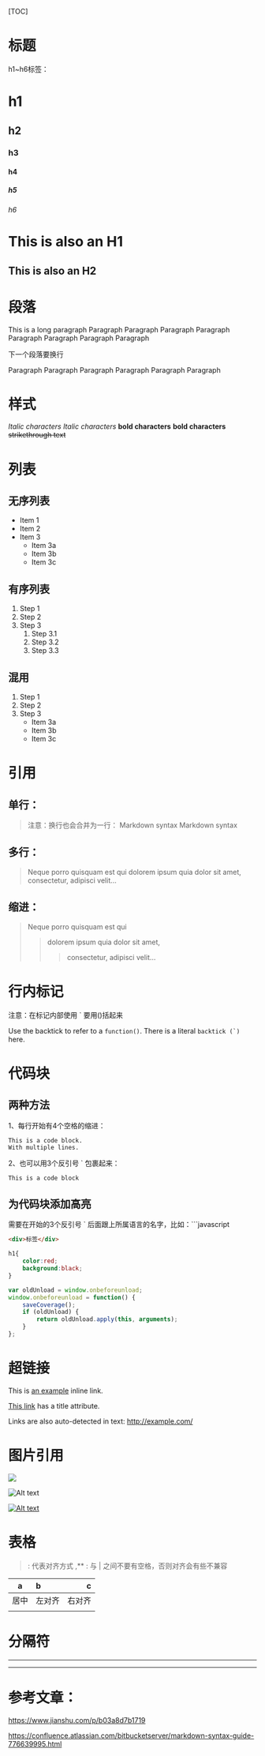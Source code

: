 [TOC]

# 标题
h1~h6标签：
# h1
## h2
### h3
#### h4
##### h5
###### h6
This is also an H1
===
This is also an H2
---

# 段落
This is a long paragraph Paragraph Paragraph Paragraph Paragraph Paragraph Paragraph Paragraph Paragraph

下一个段落要换行

Paragraph Paragraph Paragraph Paragraph Paragraph Paragraph

# 样式
*Italic characters* 
_Italic characters_
**bold characters**
__bold characters__
~~strikethrough text~~

# 列表
## 无序列表
*  Item 1
*  Item 2
*  Item 3
    *  Item 3a
    *  Item 3b
    *  Item 3c
## 有序列表
1.  Step 1
2.  Step 2
3.  Step 3
    1.  Step 3.1
    2.  Step 3.2
    3.  Step 3.3
## 混用
1.  Step 1
2.  Step 2
3.  Step 3
    *  Item 3a
	*  Item 3b
	*  Item 3c

# 引用
## 单行：
> 注意：换行也会合并为一行：
Markdown syntax
Markdown syntax
## 多行：
> Neque porro quisquam est qui 
> dolorem ipsum quia dolor sit amet, 
> consectetur, adipisci velit...
## 缩进：
> Neque porro quisquam est qui 
>> dolorem ipsum quia dolor sit amet, 
>>> consectetur, adipisci velit...

# 行内标记
注意：在标记内部使用 ` 要用()括起来

Use the backtick to refer to a `function()`.
There is a literal ``backtick (`)`` here.

# 代码块
## 两种方法
1、每行开始有4个空格的缩进：

    This is a code block.
    With multiple lines.
2、也可以用3个反引号 ` 包裹起来：

```
This is a code block
```

## 为代码块添加高亮
需要在开始的3个反引号 ` 后面跟上所属语言的名字，比如：```javascript
```html
<div>标签</div>
```
```css
h1{
    color:red;
    background:black;
}
```
```javascript
var oldUnload = window.onbeforeunload;
window.onbeforeunload = function() {
    saveCoverage();
    if (oldUnload) {
        return oldUnload.apply(this, arguments);
    }
};
```

# 超链接

This is [an example](http://www.example.com/) inline link.

[This link](http://example.com/ "Title") has a title attribute.

Links are also auto-detected in text: http://example.com/

# 图片引用

![](www.baidu.com/img/bd_logo1.png)

![Alt text](http://www.baidu.com/img/bd_logo1.png "Title")

[![Alt text](http://www.baidu.com/img/bd_logo1.png "该图片带有链接")](http://www.baidu.com/)

# 表格

> : 代表对齐方式 ,** : 与 | 之间不要有空格，否则对齐会有些不兼容

|    a    |       b       |      c     |
|:-------:|:------------- | ----------:|
|   居中  |     左对齐    |   右对齐   |
|         |               |            |

# 分隔符

***
---

# 参考文章：

https://www.jianshu.com/p/b03a8d7b1719

https://confluence.atlassian.com/bitbucketserver/markdown-syntax-guide-776639995.html